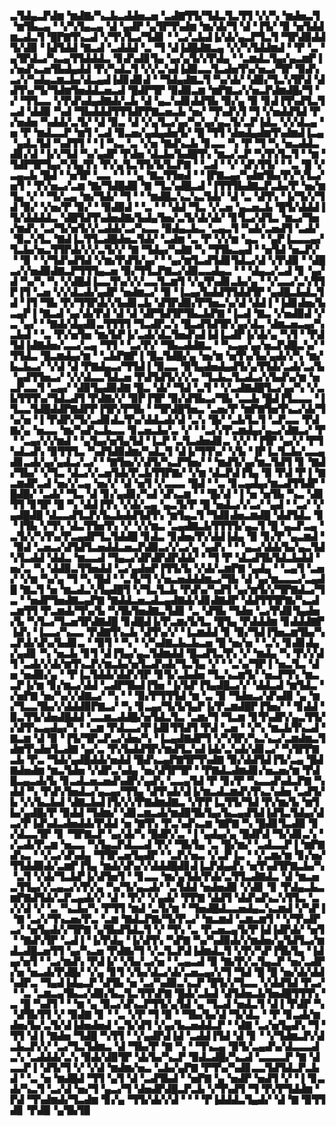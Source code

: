 ▃▜▟▄▃▛▟▆▝▆▟▇▞▚▃▙▃▟▟▅▃▅▝▃▟▇▜▜▞▜▟▃▜▃▜▜▝▞▞▚▝▆▟▅▃▜▝▆▜▙▃▄▝▝▞▚▜▄▃▄▝▟▝▄▟▛▝▄▜▛▜▚▟▆▝▆▞▟▞▜▝▟▝▐▜▞▝▉▝▅▜▟▟▆▃▟▃▜▝█▛▇▜▚▃▟▝▞▜▚▜▃▞▜▟▊▝▝▃▞▃▙▟▐▞▟▞▄▃▛▜▃▜▝▜▛▟▉▟▟▜▞▟▉▝▐▟▜▟▟▝▇▃▟▝▃▟▟▟▝▃▝▜▝▟▐▟█▟▇▃▄▝▞▞▚▜▟▟▆▟▝▝▛▝▃▝▄▜▛▟▃▞▚▃▄▜▜▟▟▟▃▝▊▟▚▟▊▜▄▝▄▞▄▜▞▞▛▟▄▝▝▃▆▟▃▜▄▞▄▃▆▛▐▞▅▟▚▃▅▜▙▟▄▟▟▝▛▞▚▟▃▜▝▞▞▃▚▟▐▟▉▃▃▜▃▟▅▜▚▞▅▃▞▜▛▝▉▟▚▃▞▞▚▟▄▃▆▃▙▞▟▃▄▟▐▟▊▟▊▟▝▝▜▟▄▟▇▃▜▝▚▞▟▞▝▟▉▞▜▃▚▜▛▟▝▟▟▜▚▞▜▞▜▟▆▜▅▟▟▃▅▃▟▝█▟▛▜▛▝▉▟▉▃▆▝▆▛▇▃▞▞▅▃▛▟▆▟█▞▜▝▞▝▜▜▃▃▝▞▛▟▚▟▄▟▇▟▞▃▙▝▟▝▄▃▚▟▊▟▟▜▙▝▉▞▄▝▉▝▊▟▐▜▚▟▜▃▜▃▟▝▟▟▉▝▚▟▝▜▙▟▟▟▜▜▜▟▛▛▇▃▅▃▙▝▅▞▝▜▚▟▚▜▝▜▝▞▅▟▟▜▟▝▛▞▅▟▅▝▚▟▟▞▃▜▞▝▟▝▉▃▝▟▝▞▄▜▃▞▄▞▚▞▄▞▄▃▜▞▃▛▐▟▃▝▞▞▟▃▄▝▅▝▛▝▆▟▃▃▛▝▆▜▝▃▟▝▉▃▅▞▄▟▄▟▅▜▞▝█▝▜▜▝▟▅▟▄▟▆▜▚▟▆▟▐▃▄▝▄▟▃▜▟▝▚▟▜▜▝▝▐▝▚▃▝▃▝▞▅▝▇▟▚▃▙▝▊▃▃▝▚▝▛▝▜▝▚▝▅▃▟▟▃▟▊▞▟▝▐▞▞▜▟▝▚▞▄▟▛▝▛▟▅▝▟▃▙▞▙▟█▜▚▝▆▃▞▃▛▝▚▜▚▜▃▜▝▝▆▝▜▟▛▜▛▜▄▞▚▜▄▜▚▝▛▞▄▜▃▜▜▞▙▜▃▛▇▝▝▃▟▝▝▞▝▟▚▜▜▞▝▝▃▝█▝▞▃▄▃▙▝█▟▝▝▅▜▛▝▃▃▝▝▝▝▄▝▇▃▜▜▅▟▝▝▐▛▇▃▄▞▚▟▆▜▙▞▛▞▚▜▃▞▅▜▝▝▛▞▅▃▞▃▆▝▇▞▜▟█▟▉▝▇▝▜▃▚▟█▃▟▝▐▜▜▜▙▟▇▃▛▃▙▞▛▝▅▞▆▜▄▝▞▝▝▜▞▃▄▝▆▞▜▟▞▝▜▝▝▝▆▟█▃▚▃▚▃▜▟▞▝▟▝▃▝▟▜▚▝▐▞▜▞▞▜▟▝▉▞▝▞▅▞▛▝▉▞▝▝▉▟▉▟▝▝▃▝▝▝▟▟▝▜▃▝▞▃▅▝▄▃▅▃▙▝█▜▞▟▟▟▐▜▞▟▟▟▟▃▝▟█▜▟▜▚▟▅▟▇▞▙▟▄▜▅▞▃▜▞▟▞▟▞▝▊▜▃▞▟▜▃▝▆▃▞▜▅▞▆▟▚▝▃▞▜▞▅▜▞▞▃▟▟▞▃▞▚▃▃▝▉▟▄▃▙▃▝▃▄▃▜▝▚▟▞▃▅▟▜▝▃▟▞▝▉▃▚▜▃▝▇▟▐▃▜▜▃▟█▟▅▃▜▟▞▝▃▟▆▝▃▝▛▝▞▞▆▝▄▃▝▝▄▛▐▃▃▃▄▞▜▃▙▞▅▃▜▜▛▟▞▞▞▃▜▞▞▝▇▝▜▟▄▞▚▟▇▝▚▝▜▜▙▃▄▟▝▝▅▜▟▝▅▃▛▞▝▝▉▝▝▞▜▟▚▟▜▟▝▞▆▞▛▟▜▞▄▞▝▝▄▞▆▜▃▟▜▟▊▜▟▃▞▟▝▞▛▟▉▝▝▟█▃▞▞▅▟▉▟▇▃▛▜▜▜▄▃▅▝▉▞▜▜▃▛▇▃▞▟▉▃▃▟▄▃▝▝▝▟▄▃▞▃▟▝▊▝▄▞▟▝▚▞▚▝▚▝▞▟█▟▐▃▃▜▚▞▞▞▃▃▜▃▆▜▝▞▄▜▚▟▊▃▙▞▄▝▝▞▃▃▞▃▚▜▜▛▐▜▝▃▅▝▞▞▟▃▟▞▄▟▛▝▅▟▆▃▞▝▉▝▐▃▄▞▙▟▟▜▜▟▟▜▛▝▄▟█▃▙▟▃▜▟▝▐▜▝▜▙▝▛▞▜▜▛▟▞▞▙▟▊▃▙▝▟▜▛▟▉▞▛▜▅▃▚▞▟▝▟▟▐▝▐▟▊▟▅▞▙▃▄▛▐▝▇▃▟▝▄▞▟▞▛▟▝▟▝▟▝▟▛▜▟▜▛▜▙▃▙▛▇▝▐▃▟▝▇▃▝▞▅▟▉▟▝▞▃▝▄▞▝▝▇▟▞▟▄▟▊▃▜▜▜▜▝▜▃▟▛▃▚▝█▃▟▜▟▜▛▞▄▞▟▃▝▟▆▃▅▃▄▞▚▃▙▟▝▝▃▝▛▞▅▜▅▝▆▞▙▛▐▞▃▟▞▟▃▜▅▟▚▟▐▟▐▃▟▛▐▞▟▞▄▝▚▜▝▝▛▟▜▟▐▟▇▟▅▞▃▃▞▃▄▝▜▜▝▝▃▞▛▞▝▜▙▃▟▟▇▃▝▝▚▃▄▞▄▞▅▃▛▟█▃▚▞▝▜▜▟▃▝█▃▆▟▄▞▆▝▝▃▙▛▇▛▐▝█▃▜▟█▞▄▝▅▞▆▝▅▜▚▞▙▞▄▟▞▞▚▝▆▞▙▃▙▃▞▝▞▟▝▟▝▛▇▟▄▃▞▜▜▟▐▝▉▃▃▝▉▜▄▟▅▟▄▟▜▞▄▜▜▟▞▃▟▞▃▞▙▝▄▟▜▜▅▃▞▝▞▞▟▃▃▜▟▃▅▝▛▟▜▟▜▞▞▞▃▝▜▃▙▃▜▃▟▃▞▞▙▟▚▞▆▝▅▃▛▃▃▜▝▃▄▞▝▟▉▜▄▟▉▟▇▝█▃▝▟▞▝▜▟▝▃▜▝▝▞▃▟▇▟█▜▃▞▄▞▚▝▞▃▙▜▜▜▚▞▜▟▃▟▜▝▛▟▇▞▞▝▉▛▐▜▛▝▉▞▟▜▙▃▞▜▙▝▃▃▙▝█▟▐▜▃▃▃▝▐▜▃▃▜▟█▟▟▛▇▟▛▛▐▜▛▞▛▜▙▝▝▜▛▟█▜▅▃▝▃▅▞▛▝▆▛▇▜▅▜▚▃▞▟▞▜▚▞▅▝▐▝▛▟▛▞▜▞▃▟▊▟▃▜▚▞▟▟▃▟▞▟▝▃▚▝█▞▝▃▙▜▃▜▝▃▛▃▃▝▛▟▇▞▄▝▅▃▃▝▆▞▚▟▚▃▙▃▃▝▊▃▅▃▙▞▃▝▞▝▝▃▞▞▛▃▆▟▄▞▄▃▞▟▇▃▞▝▛▝▝▃▄▞▞▞▆▟▝▝▄▜▄▞▅▜▄▜▟▝▐▃▛▝▃▜▃▟▅▟▊▃▝▞▞▝▐▜▛▝▄▞▞▝▛▜▚▟▃▟▚▝▉▜▜▜▃▝▚▟▜▟▉▟▆▞▚▟▃▜▝▟▐▞▜▜▚▞▝▞▙▝▐▛▐▃▜▃▙▞▃▃▄▟▊▃▟▞▄▞▄▟▃▞▃▞▝▝▇▜▅▞▞▟▜▞▚▃▛▜▅▞▝▝▆▟▜▞▄▞▆▃▜▟▜▝▊▝▇▟▞▜▙▞▝▞▜▃▝▟▃▞▞▃▅▜▟▞▛▃▙▜▜▛▇▞▝▞▆▝▟▃▛▟▐▜▄▝▉▝▛▟▝▛▐▝▇▃▆▟▛▃▟▝▅▞▞▃▄▝▅▞▞▝▟▝▅▜▝▞▃▃▃▝█▟▝▝▃▝▊▃▄▟▄▞▆▃▟▜▜▟▛▝█▟█▞▝▃▟▞▝▜▃▝▟▝▊▞▄▟▊▞▚▟▝▟▚▃▆▝▝▝█▞▟▝▐▝▅▝▅▜▙▝▚▃▝▟▊▜▜▝▊▜▛▝█▝▚▝▟▟▐▜▚▝▞▟▞▃▄▝▄▃▜▞▛▝█▝▅▟▃▞▞▃▞▝▄▟▝▝▃▞▝▞▄▟█▟█▝▟▃▃▟▜▃▛▞▙▃▙▟▟▜▟▜▚▝▆▜▄▃▜▝▜▟▊▟▅▃▆▟█▝▟▟▜▟▃▝▊▝▐▜▙▝▞▜▚▝▟▃▜▜▅▜▚▝▞▝▞▞▆▃▝▃▄▟▇▃▙▜▜▜▜▞▄▃▜▝█▝▄▃▛▃▄▝▃▜▞▞▚▜▚▞▛▃▄▟▛▜▃▜▟▟█▝▊▟▃▝▊▟▅▞▛▞▟▟▐▟▄▝▉▝▊▞▛▝▄▃▆▟▝▝▉▟▝▃▅▃▞▟▜▟▜▃▅▟▟▃▅▃▛▟▉▃▞▞▃▞▄▝▄▟▚▝▝▝▄▃▞▟▟▞▙▞▄▃▜▟▚▜▃▟▟▝▟▟▃▝▆▃▃▟▝▜▄▃▞▟▛▟▛▟▛▟▟▞▝▝▜▝▛▝▟▃▟▜▙▜▟▃▙▟▟▝▅▞▃▝▚▝▟▟▉▃▜▜▅▟▟▝▃▞▄▟▅▛▐▜▜▞▙▝▞▟▞▃▆▛▇▝▄▟▄▝▝▃▄▜▝▃▅▞▝▞▆▝▚▞▄▝▜▝▚▝█▟▝▝▃▜▞▜▝▞▅▃▅▟▟▟▆▃▞▜▙▝▟▝▄▞▆▃▃▃▞▃▄▟█▝▇▃▜▝▅▝▆▃▟▃▚▜▄▟█▜▝▞▜▃▜▃▙▝▛▟▚▞▚▟▜▝▄▞▆▜▞▞▜▛▇▟▃▞▜▃▝▝▅▟▛▜▅▟▇▃▄▛▇▝▇▟▟▃▅▃▟▃▄▟▇▟▞▟▊▟▇▟▛▝▟▟▜▜▜▛▇▞▚▃▟▃▆▜▜▝▛▃▆▟▞▜▚▞▙▝▚▜▙▜▅▟▇▃▜▟▊▝▃▝▟▜▙▝▜▟▅▝▃▞▛▟▊▜▄▟▅▞▙▝▚▜▃▞▜▃▅▜▛▟▇▟█▝▊▟█▟▐▞▛▃▆▞▙▜▃▝█▜▄▝▛▟▟▟▆▝▊▟▟▟▇▛▐▟▚▝▐▃▃▞▚▃▃▝▛▟▇▜▚▃▙▝▟▜▚▞▞▝▐▃▆▟▟▝▊▝▉▞▜▟▐▜▅▃▆▜▙▞▚▃▛▟▞▟▚▞▙▟▊▃▝▝▉▜▝▝▚▝▝▞▚▟▇▃▙▃▙▃▅▝█▝▅▞▅▝▝▃▚▝▊▟▊▟▄▞▄▟▊▝▚▝▅▃▙▝▊▜▝▟▐▜▄▞▄▃▜▟▆▟▟▝█▃▟▜▃▜▚▝▞▝▆▟▄▝▚▝▛▞▞▟▜▝▃▟▞▞▟▞▆▜▚▃▛▞▆▃▙▞▅▜▃▟▚▟▞▜▃▜▄▝▞▝▝▃▚▞▜▛▐▝▅▃▜▃▝▟▅▝▅▟▉▞▄▝▝▛▐▃▜▟▟▞▟▟▚▜▛▝▊▜▞▃▙▟▅▝▜▃▚▃▆▜▞▝▅▃▛▜▚▝▆▃▃▛▐▞▆▝▊▞▆▃▞▟▟▝▃▟▛▜▙▟▐▜▅▝▐▞▙▛▐▜▄▟█▃▞▞▝▟▟▃▟▝▆▜▟▃▝▞▅▛▇▝▅▞▚▞▞▟▇▃▞▝▚▝▝▝▉▞▛▜▜▜▟▝▆▝▃▝▉▝▜▟▅▃▞▟▚▟▉▝▄▝▆▞▜▃▃▜▙▞▞▟▟▟▉▛▇▃▞▝▚▝▊▃▄▞▜▞▙▜▄▛▐▞▛▃▆▟█▛▐▜▅▞▝▝▊▟▟▝▉▃▜▜▞▟▅▟█▟▟▝▃▃▆▃▟▟█▞▅▜▟▃▜▃▝▃▆▞▜▝▜▃▆▝▊▜▚▟▛▞▄▃▜▜▞▞▟▜▚▃▄▟▄▞▚▝▝▃▆▝▛▟▃▃▞▛▐▟▊▜▜▟▜▝▛▟▝▃▅▝▝▞▚▝▆▃▙▜▚▃▟▝▇▃▆▝▟▝▉▝▐▜▞▜▛▃▛▃▞▟▅▞▚▝▐▃▄▟▇▟▛▜▝▞▚▜▛▞▚▃▚▃▞▃▆▟▆▃▜▟▆▜▚▟▅▜▃▟▇▝▄▞▃▝▛▞▙▟▟▜▛▞▆▟▜▃▚▟▐▟▞▃▚▟▞▟▊▃▞▝▚▜▛▛▇▃▙▝▛▃▝▜▟▞▄▟█▟▟▞▅▟▟▝█▟▚▃▄▛▇▜▛▜▚▟▇▝▉▞▟▟▜▟▐▜▞▃▄▝█▟▇▟▅▟▆▝▆▃▜▟▅▝▞▟▛▃▚▟▄▝▅▞▟▜▛▜▛▝▝▛▇▟▃▟▆▟▊▞▅▃▅▞▆▝▛▟█▃▄▃▟▞▙▝▊▃▟▃▅▃▅▟▚▟▛▞▄▟▚▝▃▃▄▜▟▝▛▝▊▞▛▝▚▃▃▟▚▟▃▛▇▝▚▟▟▝▚▝▛▟▚▜▅▟▃▞▄▃▄▞▜▜▄▝▟▜▚▟▞▟▐▞▆▃▟▃▆▟▚▜▚▃▚▟▅▝▃▟▜▞▙▝▞▞▙▃▙▟▝▟▇▃▙▟▐▜▞▞▞▛▇▟▆▟▇▃▝▞▛▛▐▃▜▜▞▜▟▝▛▞▆▞▙▝▆▜▙▞▄▟█▞▛▝▉▟▟▝▜▟▆▞▝▟▊▃▆▃▟▞▆▟▉▜▙▜▄▞▙▃▄▟▜▟▐▟▜▃▜▟▄▞▟▃▞▛▐▟▚▟▃▟▅▟▟▞▛▟▟▝▅▝▇▜▚▝▛▃▚▟▚▃▆▝▇▛▇▝▚▝█▟▊▜▃▟▉▝▊▞▟▃▃▜▛▝▊▝▜▛▇▃▛▝▄▞▟▞▚▝█▟▛▞▃▝▐▝▄▟▄▞▄▝█▟▛▟▝▜▞▟▊▃▚▝▞▃▟▞▛▃▆▝▅▃▃▝▚▜▄▃▛▟▃▃▟▝▛▞▝▜▙▜▄▝▃▝█▞▆▞▝▃▟▃▃▛▐▝▆▛▇▟▚▃▝▝▞▃▞▟▚▟▄▝▜▜▛▃▅▜▄▟▛▝▝▃▛▞▅▃▝▞▃▛▐▃▝▝▞▃▆▞▆▝▊▞▅▞▜▜▟▟▉▟▞▃▆▛▐▜▄▝▆▟▞▟▚▞▞▟▟▟█▟▊▟▐▃▛▟▄▟▚▝▅▜▚▟▜▛▇▃▙▞▚▝▃▜▝▞▟▞▜▃▙▛▐▞▟▜▅▜▝▝▊▃▃▝▆▞▄▜▟▞▛▟▞▃▜▜▃▟▇▟▃▝▟▝▆▃▅▃▜▜▄▞▞▃▄▃▞▞▛▞▄▝▚▞▜▞▄▃▟▞▝▃▜▟▟▝▅▟▅▟▉▝▞▟▊▝▊▝▛▟▄▃▙▃▆▛▇▟▜▟▞▃▛▃▄▟▞▞▝▟▝▝▛▞▝▞▄▟▞▝▛▛▇▝▟▟▜▝▟▟▚▟▚▃▚▜▜▃▝▃▞▞▟▝▞▝▃▝▚▃▙▞▚▝▛▜▜▝▆▟▝▃▜▞▆▝▝▜▅▟█▟▃▃▅▟▄▃▚▃▆▟▝▞▚▛▐▝▇▝▃▞▞▜▚▃▅▞▛▃▝▃▆▝▇▟▃▛▇▞▜▞▛▃▞▝▆▃▆▟▝▃▆▃▆▜▝▝▞▜▚▟▛▃▞▝▅▜▄▟▞▞▜▛▇▝▄▜▙▟▜▟▃▜▝▞▝▜▚▝▃▝▛▃▅▃▄▜▞▛▐▟▐▟▛▟▞▝▅▜▝▝▇▟▚▜▛▝▃▟▐▝▐▞▛▟▄▝▐▞▟▜▚▝▚▛▇▝▚▞▚▟▉▟▞▞▆▟▅▞▄▜▟▜▃▞▆▟▃▟█▃▅▜▜▝▄▞▚▃▅▝▛▟▇▞▜▝▞▃▜▃▛▟▐▟▆▟▃▜▝▞▛▞▚▛▐▜▙▜▄▝▐▟▄▞▅▜▝▝▃▞▆▟▚▝▛▟▐▞▝▞▙▞▃▞▅▝▝▃▄▃▟▝▉▝▇▞▛▞▃▜▄▃▛▝▅▞▃▟▛▞▅▝▅▃▟▞▛▟█▞▝▞▄▝▊▜▝▞▙▞▟▃▞▟▞▃▅▃▄▞▞▜▝▜▟▝█▝█▝▅▞▟▞▟▟▚▟▛▃▝▜▄▟▐▟▄▃▛▝▟▜▙▝▅▝▃▞▚▟▉▃▚▃▛▝█▜▞▞▜▃▃▝▞▟▟▜▟▝▛▃▞▝▝▃▝▃▆▃▄▜▙▃▞▟▉▞▙▃▜▃▜▜▚▛▇▝█▟▞▃▙▟▝▟▜▟▅▃▙▜▅▟█▜▜▜▚▝▃▝█▝▚▟▜▝▝▝▆▝▄▝▉▃▞▟▚▃▛▜▜▞▄▜▟▝▄▝▜▃▟▝▅▟▃▜▝▟▐▝▛▟▛▝▚▝▟▜▙▜▜▝▞▝▉▟▇▝▊▝▝▃▝▞▛▝▜▝▉▝▝▜▙▞▙▞▟▝▜▞▟▃▝▝▛▝▊▃▟▞▆▟▅▞▙▞▃▜▞▟▐▟▅▟▅▟▝▃▜▞▟▜▝▞▄▞▙▃▅▟▟▃▛▝▝▟▇▝▃▞▅▜▄▟▚▝▜▝▜▜▝▟▐▝▇▟▅▝▜▟█▝▚▜▜▝▝▞▄▟▛▟▐▟▝▃▟▟▐▜▟▝▟▝▊▝▝▞▜▟▆▃▛▞▟▃▙▃▛▞▞▝▃▞▜▃▜▟▆▃▝▟▝▜▙▞▛▝▇▝▚▝▝▜▚▃▄▝▉▜▞▃▄▟▚▞▟▃▃▃▟▃▚▝▃▟▟▟▞▃▚▝▉▟▞▟▉▜▛▝▟▞▙▞▚▃▛▝▉▟▃▟█▞▚▃▟▝▃▃▃▃▛▝▇▝▟▃▃▛▐▝▟▜▞▜▝▞▝▞▟▝▆▟▆▞▅▃▝▃▙▞▄▛▇▝▛▜▚▞▚▟▊▃▃▜▟▜▟▃▛▃▙▟▝▝▃▝▅▝▆▟█▟▝▜▜▝▄▜▝▟▝▃▟▜▙▟▝▝▅▛▇▝▄▝▅▟▛▝▅▟▜▝▞▝▐▝▊▃▟▞▚▃▜▝▃▞▟▝▅▞▜▝▄▃▞▜▝▟▅▟▛▟█▃▛▃▙▝▞▜▚▟▜▝▜▝▛▞▛▜▟▟▆▝▛▟▝▜▚▟▆▟▞▜▃▟▆▝▊▞▄▝▜▜▞▟▞▞▟▝▝▝▝▛▐▟▟▟▃▜▄▟▞▝▟▝▇▝▉▜▜▟▊▝▛▟▉▝▄▜▙▜▉
